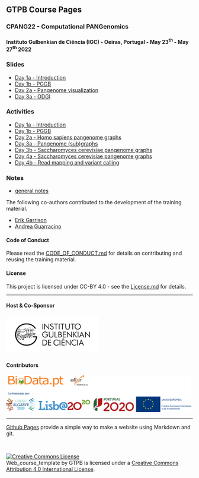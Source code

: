 ## GTPB Course Pages

### CPANG22 - Computational PANGenomics

####  Instituto Gulbenkian de Ciência (IGC) - Oeiras, Portugal - May 23<sup>th</sup> - May 27<sup>th</sup> 2022

### Slides
- [Day 1a - Introduction](https://docs.google.com/presentation/d/179JM29BzhAM1Z7NkKCyiB9OTVUbKoFs4IPKoN4W4ZyU/edit?usp=sharing)
- [Day 1b - PGGB](https://docs.google.com/presentation/d/1DQkVZ4eH0WbUvXbu8RqAAbcNoVBVEBWVky2ISIIF_9U/edit?usp=sharing)
- [Day 2a - Pangenome visualization](https://docs.google.com/presentation/d/1WctQlD2cF1_6Ck0M4gBzmI0U5KG5zAd9joQ1aXKIcs4/edit?usp=sharing)
- [Day 3a - ODGI](https://docs.google.com/presentation/d/1WZ2OrA5RY8R8IHcxp5165ySlhcHafVR-nNZ_hFivV2I/edit?usp=sharing)


### Activities
- [Day 1a - Introduction](https://hackmd.io/@AndreaGuarracino/SJQ1XPGD9)
- [Day 1b - PGGB](https://hackmd.io/@AndreaGuarracino/S1Qbe27v5)
- [Day 2a - Homo sapiens pangenome graphs](https://hackmd.io/@AndreaGuarracino/r1dyQA7Dq)
- [Day 3a - Pangenome (sub)graphs](https://hackmd.io/@AndreaGuarracino/H19Gn7VDc)
- [Day 3b - Saccharomyces cerevisiae pangenome graphs](https://hackmd.io/@AndreaGuarracino/S1Hbo1Bw9)
- [Day 4a - Saccharomyces cerevisiae pangenome graphs](https://hackmd.io/@AndreaGuarracino/BJGvzmrvc)
- [Day 4b - Read mapping and variant calling](https://hackmd.io/@AndreaGuarracino/ryOXAxawq)

### Notes
- [general notes](https://hackmd.io/@i-Mv45MZTMa2ZQH2rMAArQ/cpang22notes)

The following co-authors contributed to the development of the training material.

* [Erik Garrison](https://github.com/ekg)
* [Andrea Guarracino](https://github.com/AndreaGuarracino)

<!---

## COURSE_SHORT - COURSE_EXTENDED_NAME

###  Instituto Gulbenkian de Ciência (IGC) - Oeiras, Portugal - MONTH DAY<sup>th</sup> - MONTH DAY<sup>th</sup> YEAR
Go to the [course oficial website](http://gtpb.igc.gulbenkian.pt/bicourses/YEAR/COURSE_SHORT/)

---

#### Co-Authorship

The following co-authors contributed to the development of the training material.

* [CO-AUTHOR_1](https://github.com/CO-AUTHOR_1)
* [CO-AUTHOR_2](https://github.com/CO-AUTHOR_2)

#### Course Webpage
This is the link to the [course webpage](http://gtpb.igc.gulbenkian.pt/bicourses/YEAR/COURSE_SHORT/), for further information about the course.

--->

#### Code of Conduct
Please read the [CODE_OF_CONDUCT.md](./CODE_OF_CONDUCT.md) for details on contributing and reusing the training material.

#### License
This project is licensed under CC-BY 4.0 - see the [License.md](License.md) for details.

---

#### Host & Co-Sponsor

<a href="http://www.igc.gulbenkian.pt/"><img src="./assets/readme_img/Logo_IGC_2014.png" alt="Instituto Gulbenkian de Ciência" width="250px"></a>

#### Contributors

<a href="https://biodata.pt/"><img src="./assets/readme_img/BIoData_and_co-financiadores.png" alt="Instituto Gulbenkian de Ciência" width="500px"></a>

---

[Github Pages](https://pages.github.com) provide a simple way to make a website using Markdown and git.

<br/>

<a rel="license" href="http://creativecommons.org/licenses/by/4.0/"><img alt="Creative Commons License" style="border-width:0" src="https://i.creativecommons.org/l/by/4.0/88x31.png" /></a><br /><span xmlns:dct="http://purl.org/dc/terms/" property="dct:title">Web_course_template</span> by <span xmlns:cc="http://creativecommons.org/ns#" property="cc:attributionName">GTPB</span> is licensed under a <a rel="license" href="http://creativecommons.org/licenses/by/4.0/">Creative Commons Attribution 4.0 International License</a>.
